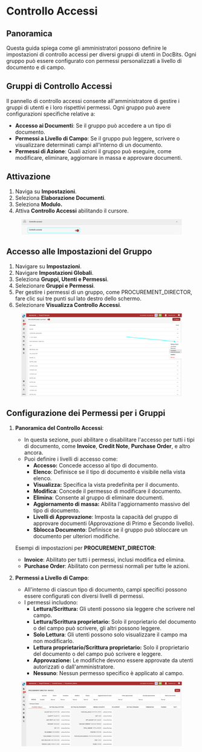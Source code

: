 # Controllo Accessi

## Panoramica

Questa guida spiega come gli amministratori possono definire le impostazioni di controllo accessi per diversi gruppi di utenti in DocBits. Ogni gruppo può essere configurato con permessi personalizzati a livello di documento e di campo.

## Gruppi di Controllo Accessi

Il pannello di controllo accessi consente all'amministratore di gestire i gruppi di utenti e i loro rispettivi permessi. Ogni gruppo può avere configurazioni specifiche relative a:

* **Accesso ai Documenti**: Se il gruppo può accedere a un tipo di documento.
* **Permessi a Livello di Campo**: Se il gruppo può leggere, scrivere o visualizzare determinati campi all'interno di un documento.
* **Permessi di Azione**: Quali azioni il gruppo può eseguire, come modificare, eliminare, aggiornare in massa e approvare documenti.

## Attivazione

1. Naviga su **Impostazioni**.
2. Seleziona **Elaborazione Documenti**.
3. Seleziona **Modulo.**
4. Attiva **Controllo Accessi** abilitando il cursore.

<figure><img src="../../../../../.gitbook/assets/Access-Control3_it.png" alt=""><figcaption></figcaption></figure>

## **Accesso alle Impostazioni del Gruppo**

1. Navigare su **Impostazioni**.
2. Navigare **Impostazioni Globali**.
3. Seleziona **Gruppi, Utenti e Permessi**.
4. Selezionare **Gruppi e Permessi**.
5. Per gestire i permessi di un gruppo, come PROCUREMENT\_DIRECTOR, fare clic sui tre punti sul lato destro dello schermo.
6. Selezionare **Visualizza Controllo Accessi**.

<figure><img src="../../../../../.gitbook/assets/Access-Control_it.png" alt=""><figcaption></figcaption></figure>

## Configurazione dei Permessi per i Gruppi

1.  **Panoramica del Controllo Accessi**:

    * In questa sezione, puoi abilitare o disabilitare l'accesso per tutti i tipi di documento, come **Invoice**, **Credit Note**, **Purchase Order**, e altro ancora.
    * Puoi definire i livelli di accesso come:
      * **Accesso:** Concede accesso al tipo di documento.
      * **Elenco**: Definisce se il tipo di documento è visibile nella vista elenco.
      * **Visualizza:** Specifica la vista predefinita per il documento.
      * **Modifica**: Concede il permesso di modificare il documento.
      * **Elimina**: Consente al gruppo di eliminare documenti.
      * **Aggiornamento di massa:** Abilita l'aggiornamento massivo del tipo di documento.
      * **Livelli di Approvazione**: Imposta la capacità del gruppo di approvare documenti (Approvazione di Primo e Secondo livello).
      * **Sblocca Documento**: Definisce se il gruppo può sbloccare un documento per ulteriori modifiche.

    Esempi di impostazioni per **PROCUREMENT\_DIRECTOR**:

    * **Invoice**: Abilitato per tutti i permessi, inclusi modifica ed elimina.
    * **Purchase Order**: Abilitato con permessi normali per tutte le azioni.
2. **Permessi a Livello di Campo**:
   * All'interno di ciascun tipo di documento, campi specifici possono essere configurati con diversi livelli di permessi.
   * I permessi includono:
     * **Lettura/Scrittura:** Gli utenti possono sia leggere che scrivere nel campo.
     * **Lettura/Scrittura proprietario:** Solo il proprietario del documento o del campo può scrivere, gli altri possono leggere.
     * **Solo Lettura**: Gli utenti possono solo visualizzare il campo ma non modificarlo.
     * **Lettura proprietario/Scrittura proprietario:** Solo il proprietario del documento o del campo può scrivere e leggere.
     * **Approvazione:** Le modifiche devono essere approvate da utenti autorizzati o dall'amministratore.
     * **Nessuno**: Nessun permesso specifico è applicato al campo.

<figure><img src="../../../../../.gitbook/assets/Access-Control2_it.png" alt=""><figcaption></figcaption></figure>
